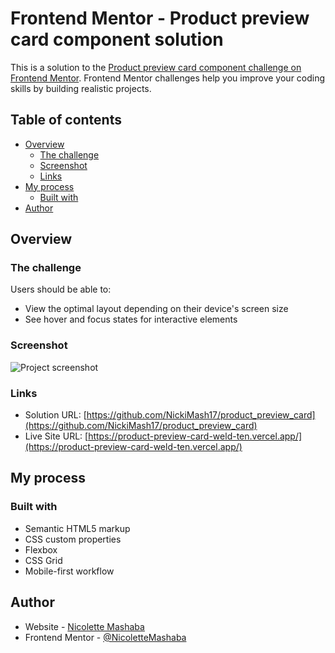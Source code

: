 # Frontend Mentor - Product preview card component solution

This is a solution to the [Product preview card component challenge on Frontend Mentor](https://www.frontendmentor.io/challenges/product-preview-card-component-GO7UmttRfa). Frontend Mentor challenges help you improve your coding skills by building realistic projects.

## Table of contents

- [Overview](#overview)
  - [The challenge](#the-challenge)
  - [Screenshot](#screenshot)
  - [Links](#links)
- [My process](#my-process)
  - [Built with](#built-with)
- [Author](#author)

## Overview

### The challenge

Users should be able to:

- View the optimal layout depending on their device's screen size
- See hover and focus states for interactive elements

### Screenshot

![Project screenshot](images/screenshot.png)

### Links

- Solution URL: [https://github.com/NickiMash17/product_preview_card](https://github.com/NickiMash17/product_preview_card)
- Live Site URL: [https://product-preview-card-weld-ten.vercel.app/](https://product-preview-card-weld-ten.vercel.app/)

## My process

### Built with

- Semantic HTML5 markup
- CSS custom properties
- Flexbox
- CSS Grid
- Mobile-first workflow

## Author

- Website - [Nicolette Mashaba](#)
- Frontend Mentor - [@NicoletteMashaba](https://www.frontendmentor.io/profile/Reney17)